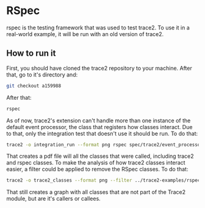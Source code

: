 # RSpec

rspec is the testing framework that was used to test trace2.
To use it in a real-world example, it will be run with an
old version of trace2.

## How to run it

First, you should have cloned the trace2 repository to your machine.
After that, go to it's directory and:

```bash
git checkout a159988
```

After that:

```bash
rspec
```

As of now, trace2's extension can't handle more than one instance of
the default event processor, the class that registers how classes interact.
Due to that, only the integration test that doesn't use it should be
run. To do that:

```bash
trace2 -o integration_run --format png rspec spec/trace2/event_processor_integration_spec.rb
```

That creates a pdf file will all the classes that were called,
including trace2 and rspec classes. To make the analysis of how
trace2 classes interact easier, a filter could be applied to
remove the RSpec classes. To do that:

```bash
trace2 -o trace2_classes --format png --filter ../trace2-examples/rspec/only_trace2.yml rspec spec/trace2/event_processor_integration_spec.rb
```

That still creates a graph with all classes that are not part of the Trace2
module, but are it's callers or callees.

